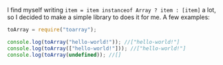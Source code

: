 I find myself writing `item = item instanceof Array ? item : [item]` a lot, so I decided to make a simple library to does
it for me. A few examples:

```javascript
toArray = require("toarray");

console.log(toArray("hello-world!")); //["hello-world!"]
console.log(toArray(["hello-world!"])); //["hello-world!"]
console.log(toArray(undefined)); //[]
```
